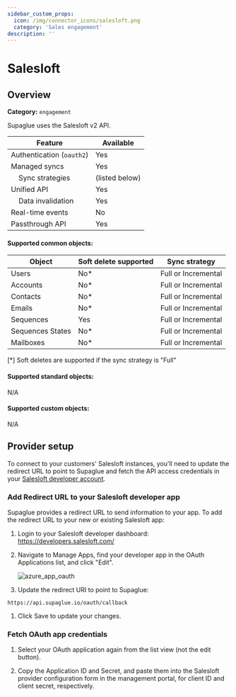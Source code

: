 ```yaml
---
sidebar_custom_props:
  icon: /img/connector_icons/salesloft.png
  category: 'Sales engagement'
description: ''
---
```


# Salesloft

## Overview

**Category:** `engagement`

Supaglue uses the Salesloft v2 API.

| Feature                              | Available      |
| ------------------------------------ | -------------- |
| Authentication (`oauth2`)            | Yes            |
| Managed syncs                        | Yes            |
| &nbsp;&nbsp;&nbsp; Sync strategies   | (listed below) |
| Unified API                          | Yes            |
| &nbsp;&nbsp;&nbsp; Data invalidation | Yes            |
| Real-time events                     | No             |
| Passthrough API                      | Yes            |

#### Supported common objects:

| Object           | Soft delete supported | Sync strategy       |
| ---------------- | --------------------- | ------------------- |
| Users            | No\*                  | Full or Incremental |
| Accounts         | No\*                  | Full or Incremental |
| Contacts         | No\*                  | Full or Incremental |
| Emails           | No\*                  | Full or Incremental |
| Sequences        | Yes                   | Full or Incremental |
| Sequences States | No\*                  | Full or Incremental |
| Mailboxes        | No\*                  | Full or Incremental |

[*] Soft deletes are supported if the sync strategy is "Full"

#### Supported standard objects:

N/A

#### Supported custom objects:

N/A


## Provider setup

To connect to your customers' Salesloft instances, you'll need to update the redirect URL to point to Supaglue and fetch the API access credentials in your [Salesloft developer account](https://developers.salesloft.com/).

### Add Redirect URL to your Salesloft developer app

Supaglue provides a redirect URL to send information to your app. To add the redirect URL to your new or existing Salesloft app:

1. Login to your Salesloft developer dashboard: <https://developers.salesloft.com/>
1. Navigate to Manage Apps, find your developer app in the OAuth Applications list, and click "Edit".

   ![azure_app_oauth](/img/salesloft_app_oauth.png 'azure app oauth')

1. Update the redirect URI to point to Supaglue:

  ```
  https://api.supaglue.io/oauth/callback
  ```

1. Click Save to update your changes.

### Fetch OAuth app credentials

1. Select your OAuth application again from the list view (not the edit button).

1. Copy the Application ID and Secret, and paste them into the Salesloft provider configuration form in the management portal, for client ID and client secret, respectively.
